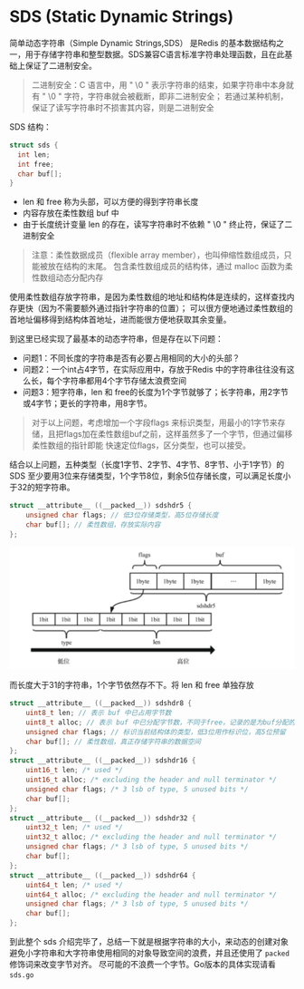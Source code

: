 # SDS (Static Dynamic Strings)
简单动态字符串（Simple Dynamic Strings,SDS） 是Redis 的基本数据结构之一，用于存储字符串和整型数据。SDS兼容C语言标准字符串处理函数，且在此基础上保证了二进制安全。
> 二进制安全：C 语言中，用 " \0 " 表示字符串的结束，如果字符串中本身就有 " \0 " 字符，字符串就会被截断，即非二进制安全；
> 若通过某种机制，保证了读写字符串时不损害其内容，则是二进制安全

SDS 结构：
```c
struct sds {
  int len; 
  int free;
  char buf[];
}
```
* len 和 free 称为头部，可以方便的得到字符串长度
* 内容存放在柔性数组 buf 中
* 由于长度统计变量 len 的存在，读写字符串时不依赖 " \0 " 终止符，保证了二进制安全

> 注意：柔性数据成员（flexible array member），也叫伸缩性数组成员，只能被放在结构的末尾。
> 包含柔性数组成员的结构体，通过 malloc 函数为柔性数组动态分配内存

使用柔性数组存放字符串，是因为柔性数组的地址和结构体是连续的，这样查找内存更快（因为不需要额外通过指针字符串的位置）；
可以很方便地通过柔性数组的首地址偏移得到结构体首地址，进而能很方便地获取其余变量。

到这里已经实现了最基本的动态字符串，但是存在以下问题：
* 问题1：不同长度的字符串是否有必要占用相同的大小的头部？
* 问题2：一个int占4字节，在实际应用中，存放于Redis 中的字符串往往没有这么长，每个字符串都用4个字节存储太浪费空间
* 问题3：短字符串，len 和 free的长度为1个字节就够了；长字符串，用2字节或4字节；更长的字符串，用8字节。
> 对于以上问题，考虑增加一个字段flags 来标识类型，用最小的1字节来存储，且把flags加在柔性数组buf之前，这样虽然多了一个字节，但通过偏移柔性数组的指针即能
> 快速定位flags，区分类型，也可以接受。

结合以上问题，五种类型（长度1字节、2字节、4字节、8字节、小于1字节）的 SDS 至少要用3位来存储类型，1个字节8位，剩余5位存储长度，可以满足长度小于32的短字符串。
```c
struct __attribute__ ((__packed__)) sdshdr5 {
    unsigned char flags; // 低3位存储类型，高5位存储长度
    char buf[]; // 柔性数组，存放实际内容
};
```
![](sdshdr5.png)

而长度大于31的字符串，1个字节依然存不下。将 len 和 free 单独存放
```c
struct __attribute__ ((__packed__)) sdshdr8 {
    uint8_t len; // 表示 buf 中已占用字节数
    uint8_t alloc; // 表示 buf 中已分配字节数，不同于free，记录的是为buf分配的总长度
    unsigned char flags; // 标识当前结构体的类型，低3位用作标识位，高5位预留
    char buf[]; // 柔性数组，真正存储字符串的数据空间
};
struct __attribute__ ((__packed__)) sdshdr16 {
    uint16_t len; /* used */
    uint16_t alloc; /* excluding the header and null terminator */
    unsigned char flags; /* 3 lsb of type, 5 unused bits */
    char buf[];
};
struct __attribute__ ((__packed__)) sdshdr32 {
    uint32_t len; /* used */
    uint32_t alloc; /* excluding the header and null terminator */
    unsigned char flags; /* 3 lsb of type, 5 unused bits */
    char buf[];
};
struct __attribute__ ((__packed__)) sdshdr64 {
    uint64_t len; /* used */
    uint64_t alloc; /* excluding the header and null terminator */
    unsigned char flags; /* 3 lsb of type, 5 unused bits */
    char buf[];
};
```

到此整个 sds 介绍完毕了，总结一下就是根据字符串的大小，来动态的创建对象避免小字符串和大字符串使用相同的对象导致空间的浪费，并且还使用了 `packed` 修饰词来改变字节对齐。
尽可能的不浪费一个字节。Go版本的具体实现请看 `sds.go`
